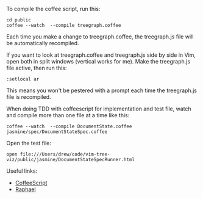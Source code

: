 To compile the coffee script, run this:

    cd public
    coffee --watch  --compile treegraph.coffee

Each time you make a change to treegraph.coffee, the treegraph.js file will be automatically recompiled.

If you want to look at treegraph.coffee and treegraph.js side by side in Vim, open both in split windows (vertical works for me). Make the treegraph.js file active, then run this:

    :setlocal ar

This means you won't be pestered with a prompt each time the treegraph.js file is recompiled.

When doing TDD with coffeescript for implementation and test file, watch and compile more than one file at a time like this:

    coffee --watch  --compile DocumentState.coffee jasmine/spec/DocumentStateSpec.coffee

Open the test file:

    open file:///Users/drew/code/vim-tree-viz/public/jasmine/DocumentStateSpecRunner.html

Useful links:

* [CoffeeScript][]
* [Raphael][]

[CoffeeScript]: http://jashkenas.github.com/coffee-script/
[Raphael]: http://raphaeljs.com/reference.html
